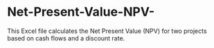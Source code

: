 # Net-Present-Value-NPV-
This Excel file calculates the Net Present Value (NPV) for two projects based on cash flows and a discount rate.
